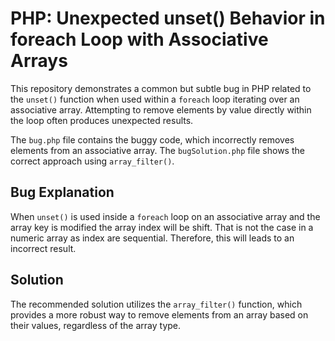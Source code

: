 # PHP: Unexpected unset() Behavior in foreach Loop with Associative Arrays

This repository demonstrates a common but subtle bug in PHP related to the `unset()` function when used within a `foreach` loop iterating over an associative array.  Attempting to remove elements by value directly within the loop often produces unexpected results.

The `bug.php` file contains the buggy code, which incorrectly removes elements from an associative array. The `bugSolution.php` file shows the correct approach using `array_filter()`.

## Bug Explanation

When `unset()` is used inside a `foreach` loop on an associative array and the array key is modified the array index will be shift. That is not the case in a numeric array as index are sequential.  Therefore, this will leads to an incorrect result. 

## Solution

The recommended solution utilizes the `array_filter()` function, which provides a more robust way to remove elements from an array based on their values, regardless of the array type.